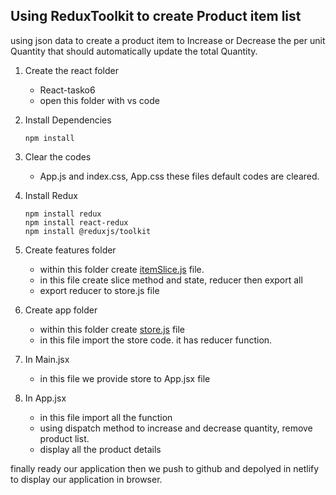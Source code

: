 ## Using ReduxToolkit to create Product item list
using json data to create a product item to Increase or Decrease the per unit Quantity that should automatically update the total Quantity.

1. Create the react folder
   - React-tasko6 
   - open this folder with vs code

2. Install Dependencies
   ````
   npm install
   ````
3. Clear the codes
    - App.js and index.css, App.css these files default codes are cleared.

4. Install Redux
   ````   
   npm install redux
   npm install react-redux
   npm install @reduxjs/toolkit
   ````
5. Create features folder
   - within this folder create [itemSlice.js](itemSlice.js) file.
   - in this file create slice method and state, reducer then export all 
   - export reducer to store.js file

6. Create app folder
   - within this folder create [store.js](store.js) file
   - in this file import the store code. it has reducer function.

7. In Main.jsx
   - in this file we provide store to App.jsx file

8. In App.jsx
   - in this file import all the function 
   - using dispatch method to increase and decrease quantity, remove product list.
   - display all the product details 
   
finally  ready our application then we push to github and depolyed in netlify  to display our application in browser.
